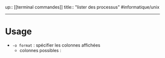 up:: [[terminal commandes]]
title:: "lister des processus"
#informatique/unix 

---

# Usage

 - `-o format` : spécifier les colonnes affichées
     - colonnes possibles : 